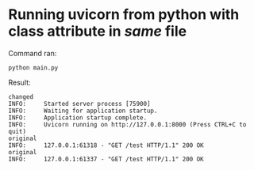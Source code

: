# Running uvicorn from python with class attribute in *same* file
Command ran:
```
python main.py
```
Result:
```
changed
INFO:     Started server process [75900]
INFO:     Waiting for application startup.
INFO:     Application startup complete.
INFO:     Uvicorn running on http://127.0.0.1:8000 (Press CTRL+C to quit)
original
INFO:     127.0.0.1:61318 - "GET /test HTTP/1.1" 200 OK
original
INFO:     127.0.0.1:61337 - "GET /test HTTP/1.1" 200 OK
```
